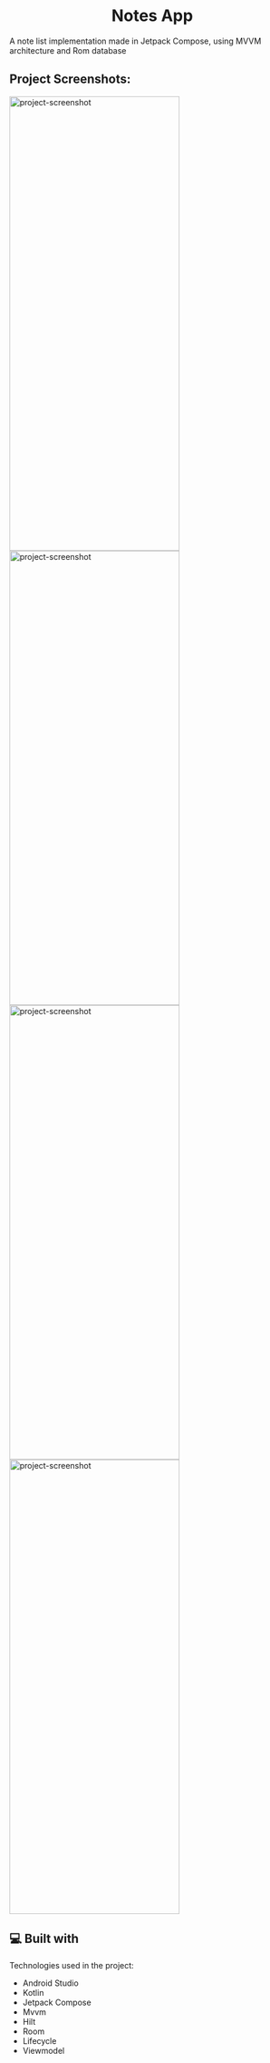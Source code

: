 <h1 align="center" id="title">Notes App </h1>

<p id="description">A note list implementation made in Jetpack Compose, using MVVM architecture and Rom database</p>


<h2>Project Screenshots:</h2>
<img src="https://github.com/murat-dayan/NotesAppJetpackCompose/assets/64108119/9c6b4837-b20f-420c-809a-09664afeae87" alt="project-screenshot" width="300" height="800/">
<img src="https://github.com/murat-dayan/NotesAppJetpackCompose/assets/64108119/1e97ccc7-792f-4805-bfa0-eba768a6ec24" alt="project-screenshot" width="300" height="800/">
<img src="https://github.com/murat-dayan/NotesAppJetpackCompose/assets/64108119/f7f658c7-237d-43a2-9bc1-4aa97b9677f2" alt="project-screenshot" width="300" height="800/">
<img src="https://github.com/murat-dayan/NotesAppJetpackCompose/assets/64108119/22e99f1e-851e-42c7-86af-7ecbb1bfd819" alt="project-screenshot" width="300" height="800/">

<h2>💻 Built with</h2>

Technologies used in the project:

*   Android Studio
*   Kotlin
*   Jetpack Compose
*   Mvvm
*   Hilt
*   Room
*   Lifecycle
*   Viewmodel
